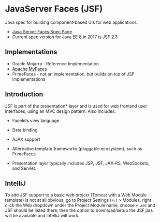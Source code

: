 # JavaServer Faces (JSF)

Java spec for building component-based UIs for web applications.

* [Java Server Faces Spec Page](https://javaee.github.io/javaserverfaces-spec/)
* Current spec version for Java EE 8 in 2017 is JSF 2.3

## Implementations

* Oracle Mojarra - Reference Implementation
* [Apache MyFaces](http://myfaces.apache.org/)
* PrimeFaces - not an implementation, but builds on top of JSF implementations

## Introduction

JSF is part of the presentation* layer and is used for web frontend user interfaces, using an MVC design pattern. Also includes:

* Facelets view language
* Data binding
* AJAX support
* Alternative template frameworks (pluggable ecosystem), such as PrimeFaces

* Presentation layer typically includes JSP, JSF, JAX-RS, WebSockets, and Servlet.

## IntelliJ

To add JSF support to a basic web project (Tomcat with a Web Module template) is not at all obvious, go to Project Settings (`⌘;`) > Modules, right click the Web dropdown under the Project Module name, choose `+ add` and JSF should be listed there, then the option to download/setup the JSF jars will be available and IntelliJ will work.